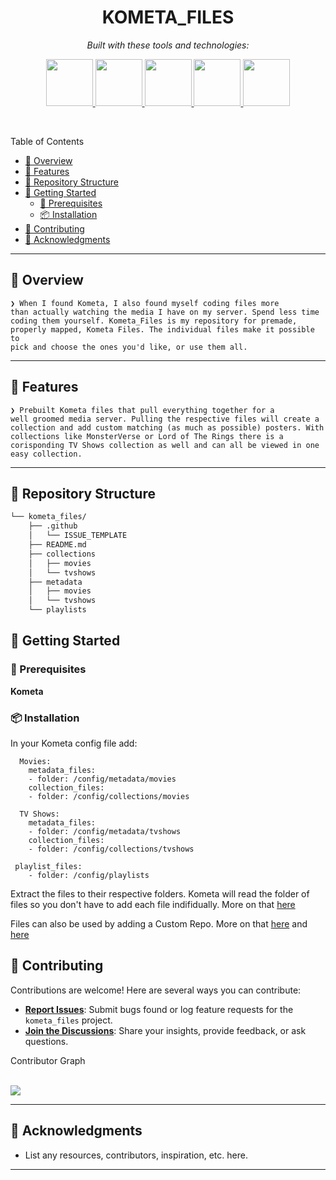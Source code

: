 <p align="center">
    <h1 align="center">KOMETA_FILES</h1>
</p>

<p align="center">
	<!-- Shields.io badges disabled, using skill icons. --></p>
<p align="center">
		<em>Built with these tools and technologies:</em>
</p>
<p align="center">
	<a href="https://kometa.wiki/en/latest/">
		<img src="https://cdn.jsdelivr.net/gh/selfhst/icons/png/kometa.png" width="75" height="75">
	<a href="https://radarr.video">
		<img src="https://cdn.jsdelivr.net/gh/selfhst/icons/svg/radarr.svg" width="75" height="75">
	<a href="https://sonarr.tv">
		<img src="https://cdn.jsdelivr.net/gh/selfhst/icons/svg/sonarr.svg" width="75" height="75"> 
<a href="https://trakt.tv">
  <img src="https://d3sxshmncs10te.cloudfront.net/icon/free/svg/2945267.svg?token=eyJhbGciOiJoczI1NiIsImtpZCI6ImRlZmF1bHQifQ__.eyJpc3MiOiJkM3N4c2htbmNzMTB0ZS5jbG91ZGZyb250Lm5ldCIsImV4cCI6MTcyODA3MzM1MiwicSI6bnVsbCwiaWF0IjoxNzI3ODE0MTUyfQ__.19ab2476e4821ded424bcca00cebcdf97e65f9e45dc6cc722ad8cc27e0800191"width="75" height="75">
	<a href="https://theposterdb.com" >
		<img src="https://theposterdb.com/assets/logos/icon/color.svg" width="75" height="75"> 
	</a></p>

<br>

Table of Contents

- [📍 Overview](#-overview)
- [👾 Features](#-features)
- [📂 Repository Structure](#-repository-structure)
- [🚀 Getting Started](#-getting-started)
    - [🔖 Prerequisites](#-prerequisites)
    - [📦 Installation](#-installation)
- [🤝 Contributing](#-contributing)
- [🙌 Acknowledgments](#-acknowledgments)

<hr>

## 📍 Overview

<code>❯ When I found Kometa, I also found myself coding files more than actually watching the media I have on my server. Spend less time coding them yourself. Kometa_Files is my repository for premade, properly mapped, Kometa Files. The individual files make it possible to pick and choose the ones you'd like, or use them all. </code>

---

## 👾 Features

<code>❯ Prebuilt Kometa files that pull everything together for a well groomed media server. Pulling the respective files will create a collection and add custom matching (as much as possible) posters. With collections like MonsterVerse or Lord of The Rings there is a corisponding TV Shows collection as well and can all be viewed in one easy collection. </code>

---

## 📂 Repository Structure

```sh
└── kometa_files/
    ├── .github
    │   └── ISSUE_TEMPLATE
    ├── README.md
    ├── collections
    │   ├── movies
    │   └── tvshows
    ├── metadata
    │   ├── movies
    │   └── tvshows
    └── playlists
```

## 🚀 Getting Started

### 🔖 Prerequisites

**Kometa** 

### 📦 Installation

In your Kometa config file add:
```
  Movies:
    metadata_files:
    - folder: /config/metadata/movies
    collection_files:
    - folder: /config/collections/movies
```
```
  TV Shows:
    metadata_files:
    - folder: /config/metadata/tvshows
    collection_files:
    - folder: /config/collections/tvshows
```
```
 playlist_files:
    - folder: /config/playlists
```

Extract the files to their respective folders. Kometa will read the folder of files so you don't have to add each file indifidually. More on that <a href="https://kometa.wiki/en/latest/config/files/#location-types-and-paths">here</a>

Files can also be used by adding a Custom Repo. More on that <a href="https://kometa.wiki/en/latest/config/settings/?h=custom_repo#attributes">here</a> and <a href="https://kometa.wiki/en/latest/config/files/#location-types-and-paths">here</a>


## 🤝 Contributing

Contributions are welcome! Here are several ways you can contribute:

- **[Report Issues](https://github.com/Wikid82/kometa_files/issues)**: Submit bugs found or log feature requests for the `kometa_files` project.
- **[Join the Discussions](https://github.com/Wikid82/kometa_files/discussions)**: Share your insights, provide feedback, or ask questions.

<summary>Contributor Graph</summary>
<br>
<p align="left">
   <a href="https://github.com{/Wikid82/kometa_files/}graphs/contributors">
      <img src="https://contrib.rocks/image?repo=Wikid82/kometa_files">
   </a>
</p>
</details>

---

## 🙌 Acknowledgments

- List any resources, contributors, inspiration, etc. here.

---
